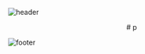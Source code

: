 ![header](https://capsule-render.vercel.app/api?type=wave&color=timeGradient&height=200)

<p align="center">
    # p
</p>

![footer](https://capsule-render.vercel.app/api?type=wave&color=timeGradient&section=footer&height=200)
